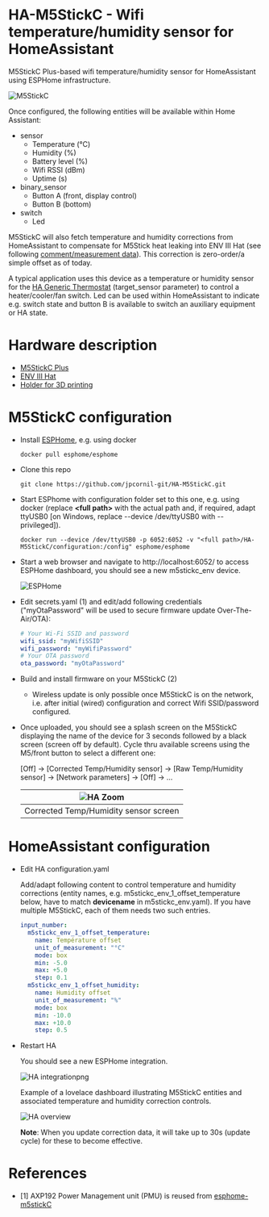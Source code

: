 # HA-M5StickC - Wifi temperature/humidity sensor for HomeAssistant
M5StickC Plus-based wifi temperature/humidity sensor for HomeAssistant using ESPHome infrastructure.

![M5StickC](https://user-images.githubusercontent.com/40644331/150952300-0b41d46b-c639-4111-89eb-ae7e53106b5b.png)

Once configured, the following entities will be available within Home Assistant:
* sensor
  * Temperature (°C)
  * Humidity (%)
  * Battery level (%)
  * Wifi RSSI (dBm)
  * Uptime (s)
* binary_sensor
  * Button A (front, display control)
  * Button B (bottom)
* switch
  * Led

M5StickC will also fetch temperature and humidity corrections from HomeAssistant to compensate for M5Stick heat leaking into ENV III Hat (see following [comment/measurement data](https://github.com/esphome/issues/issues/2887#issuecomment-1015253415)). This correction is zero-order/a simple offset as of today. 

A typical application uses this device as a temperature or humidity sensor for the [HA Generic Thermostat](https://www.home-assistant.io/integrations/generic_thermostat/) (target_sensor parameter) to control a heater/cooler/fan switch. Led can be used within HomeAssistant to indicate e.g. switch state and button B is available to switch an auxiliary equipment or HA state. 

# Hardware description
* [M5StickC Plus](https://docs.m5stack.com/en/core/m5stickc_plus)
* [ENV III Hat](https://docs.m5stack.com/en/hat/hat_envIII)
* [Holder for 3D printing](https://github.com/jpcornil-git/HA-M5StickC/blob/main/M5StickC%20Holder.stl) 

# M5StickC configuration
* Install [ESPHome](https://esphome.io/guides/getting_started_command_line.html), e.g. using docker
  ```
  docker pull esphome/esphome
  ```
* Clone this repo
  ```
  git clone https://github.com/jpcornil-git/HA-M5StickC.git
  ```
* Start ESPhome with configuration folder set to this one,  e.g. using docker (replace __\<full path\>__ with the actual path and, if required, adapt ttyUSB0 [on Windows, replace --device /dev/ttyUSB0 with --privileged]).
  ```
  docker run --device /dev/ttyUSB0 -p 6052:6052 -v "<full path>/HA-M5StickC/configuration:/config" esphome/esphome
  ```
* Start a web browser and navigate to http://localhost:6052/ to access ESPHome dashboard, you should see a new m5stickc_env device.

  ![ESPHome](https://user-images.githubusercontent.com/40644331/150975974-32f76b0c-ee18-437d-9910-80420ca39890.png)

* Edit secrets.yaml (1) and edit/add following credentials ("myOtaPassword" will be used to secure firmware update Over-The-Air/OTA):
  ``` yaml
  # Your Wi-Fi SSID and password
  wifi_ssid: "myWifiSSID"
  wifi_password: "myWifiPassword"
  # Your OTA password
  ota_password: "myOtaPassword"
  ```
* Build and install firmware on your M5StickC (2)
  * Wireless update is only possible once M5StickC is on the network, i.e. after initial (wired) configuration and correct Wifi SSID/password configured.

* Once uploaded, you should see a splash screen on the M5StickC displaying the name of the device for 3 seconds followed by a black screen (screen off by default). Cycle thru available screens using the M5/front button to select a different one:

    [Off] -> [Corrected Temp/Humidity sensor] -> [Raw Temp/Humidity sensor] -> [Network parameters] -> [Off] -> ...
    
  | ![HA Zoom](https://user-images.githubusercontent.com/40644331/151000476-269d5fe0-8ff0-4daa-aa97-5433fab35a71.png) |
  | :---: |
  | Corrected Temp/Humidity sensor screen |

# HomeAssistant configuration
* Edit HA configuration.yaml 
  
  Add/adapt following content to control temperature and humidity corrections (entity names, e.g. m5stickc_env_1_offset_temperature below, have to match **devicename** in m5stickc_env.yaml). If you have multiple M5StickC, each of them needs two such entries.  

  ``` yaml
  input_number:
    m5stickc_env_1_offset_temperature:
      name: Température offset
      unit_of_measurement: "°C"
      mode: box
      min: -5.0
      max: +5.0
      step: 0.1
    m5stickc_env_1_offset_humidity:
      name: Humidity offset
      unit_of_measurement: "%"
      mode: box
      min: -10.0
      max: +10.0
      step: 0.5
  ```
* Restart HA

  You should see a new ESPHome integration.

  ![HA integrationpng](https://user-images.githubusercontent.com/40644331/150993327-281525f8-aca9-4efc-a8a5-195ec5fab00d.png)

  Example of a lovelace dashboard illustrating M5StickC entities and associated temperature and humidity correction controls.

  ![HA overview](https://user-images.githubusercontent.com/40644331/150995882-91f921ec-5f07-4787-a00e-24ceff94937e.png)

  **Note**: When you update correction data, it will take up to 30s (update cycle) for these to become effective. 

# References

* [1] AXP192 Power Management unit (PMU) is reused from [esphome-m5stickC](https://github.com/airy10/esphome-m5stickC) 
